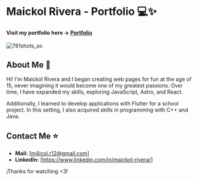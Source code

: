 # Maickol Rivera - Portfolio 💻✨

#### Visit my portfolio here -> [Portfolio](https://maickolrivera-portfolio.vercel.app/)

![781shots_so](https://github.com/m4icol/portfolio/assets/93083280/3d3a380a-6178-4d3f-8694-98a8fa9ad60a)

## About Me 🤯

Hi! I'm Maickol Rivera and I began creating web pages for fun at the age of 15, never imagining it would become one of my greatest passions. Over time, I have expanded my skills, exploring JavaScript, Astro, and React.

Additionally, I learned to develop applications with Flutter for a school project. In this setting, I also acquired skills in programming with C++ and Java.

## Contact Me ⭐

- **Mail:** [m4icol.r12@gmail.com]
- **LinkedIn:** [https://www.linkedin.com/in/maickol-rivera/]

¡Thanks for watching <3!
